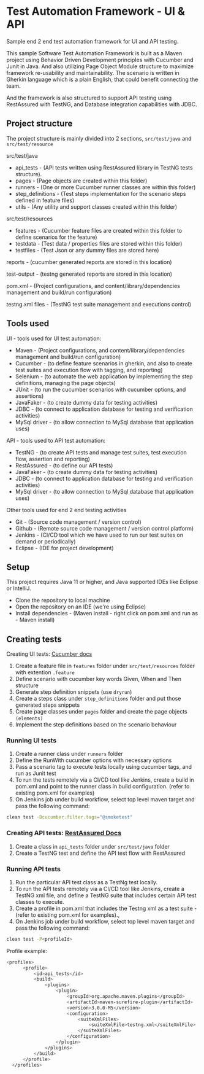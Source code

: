 # Test Automation Framework - UI & API
Sample end 2 end test automation framework for UI and API testing.

This sample Software Test Automation Framework is built as a Maven project using Behavior Driven Development principles with Cucumber and Junit in Java. And also utilizing Page Object Module structure to maximize framework re-usability and maintainability. 
The scenario is written in Gherkin language which is a plain English, that could benefit connecting the team.

And the framework is also structured to support API testing using RestAssured with TestNG, and Database integration capabilities with JDBC.


## Project structure
The project structure is mainly divided into 2 sections, `src/test/java` and `src/test/resource`

src/test/java
 - api_tests - (API tests written using RestAssured library in TestNG tests structure).
 - pages - (Page objects are created within this folder)
 - runners - (One or more Cucumber runner classes are within this folder)
 - step_definitions - (Test steps implementation for the scenario steps defined in feature files)
 - utils - (Any utility and support classes created within this folder)
 
src/test/resources
 - features - (Cucumber feature files are created within this folder to define scenarios for the feature)
 - testdata - (Test data / properties files are stored within this folder)
 - testfiles - (Test Json or any dummy files are stored here)

reports - (cucumber generated reports are stored in this location)

test-output - (testng generated reports are stored in this location)

pom.xml - (Project configurations, and content/library/dependencies management and build/run configuration)

testng.xml files - (TestNG test suite management and executions control)

## Tools used

 UI - tools used for UI test automation:
 
 - Maven - (Project configurations, and content/library/dependencies management and build/run configuration)
 - Cucumber - (to define feature scenarios in gherkin, and also to create test suites and execution flow with tagging, and reporting)
 - Selenium - (to automate the web application by implementing the step definitions, managing the page objects)
 - JUnit - (to run the cucumber scenarios with cucumber options, and assertions)
 - JavaFaker - (to create dummy data for testing activities)
 - JDBC - (to connect to application database for testing and verification activities)
 - MySql driver - (to allow connection to MySql database that application uses)
 
 API - tools used to API test automation:
 
 - TestNG - (to create API tests and manage test suites, test execution flow, assertion and reporting)
 - RestAssured - (to define our API tests)
 - JavaFaker - (to create dummy data for testing activities)
 - JDBC - (to connect to application database for testing and verification activities)
 - MySql driver - (to allow connection to MySql database that application uses)
 
 Other tools used for end 2 end testing activities
 
 - Git - (Source code management / version control)
 - Github - (Remote source code management / version control platform)
 - Jenkins - (CI/CD tool which we have used to run our test suites on demand or periodically) 
 - Eclipse - (IDE for project development)
 
## Setup

 This project requires Java 11 or higher,  and Java supported IDEs like Eclipse or IntelliJ. 

 - Clone the repository to local machine
 - Open the repository on an IDE (we're using Eclipse)
 - Install dependencies - (Maven install - right click on pom.xml and run as - Maven install)
 
## Creating tests

  Creating UI tests: [Cucumber docs](https://cucumber.io/docs/cucumber/api/?lang=java#running-cucumber)
  
  1. Create a feature file in `features` folder under `src/test/resources` folder with extention `.feature`
  2. Define scenario with cucumber key words Given, When and Then structure
  3. Generate step definition snippets (use `dryrun`)
  4. Create a steps class under `step_definitions` folder and put those generated steps snippets
  5. Create page classes under `pages` folder and create the page objects `(elements)`
  6. Implement the step definitions based on the scenario behaviour
  

### Running UI tests

  1. Create a runner class under `runners` folder
  2. Define the RunWith cucumber options with necessary options
  3. Pass a scenario tag to execute tests locally using cucumber tags, and run as Junit test
  4. To run the tests remotely via a CI/CD tool like Jenkins, create a build in pom.xml 
  and point to the runner class in build configuration. (refer to existing pom.xml for examples)
  5. On Jenkins job under build workflow, select top level maven target and pass the following command:
  
  ```bash
  clean test -Dcucumber.filter.tags="@smoketest"
  ```
  
### Creating API tests: [RestAssured Docs](https://rest-assured.io/)
  
  1. Create a class in `api_tests` folder under `src/test/java` folder
  2. Create a TestNG test and define the API test flow with RestAssured

### Running API tests
  1. Run the particular API test class as a TestNg test locally.
  2. To run the API tests remotely via a CI/CD tool like Jenkins, create a TestNG xml file,
  and define a TestNG suite that includes certain API test classes to execute.
  3. Create a profile in pom.xml that includes the Testng xml as a test suite - (refer to existing pom.xml for examples).,
  4. On Jenkins job under build workflow, select top level maven target and pass the following command:
  
  ```bash
  clean test -P<profileId>
  ```
 
  Profile example: 
  
  ```bash
  <profiles>
		<profile>
			<id>api_tests</id>
			<build>
				<plugins>
					<plugin>
						<groupId>org.apache.maven.plugins</groupId>
						<artifactId>maven-surefire-plugin</artifactId>
						<version>3.0.0-M5</version>
						<configuration>
							<suiteXmlFiles>
								<suiteXmlFile>testng.xml</suiteXmlFile>
							</suiteXmlFiles>
						</configuration>
					</plugin>
				</plugins>
			</build>
		</profile>
	</profiles>
  ```

